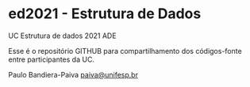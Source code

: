 # ed2021 - Estrutura de Dados

UC Estrutura de dados 2021 ADE

Esse é o repositório GITHUB para compartilhamento dos códigos-fonte entre participantes da UC.

Paulo Bandiera-Paiva paiva@unifesp.br

